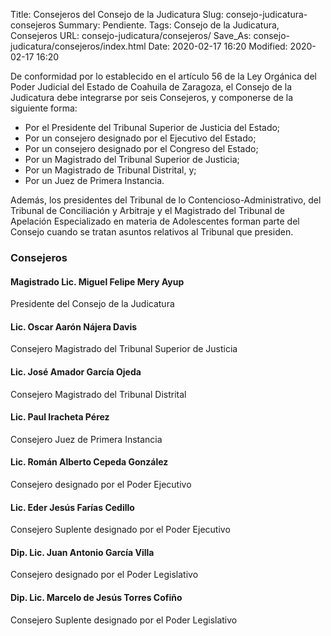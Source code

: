 Title: Consejeros del Consejo de la Judicatura
Slug: consejo-judicatura-consejeros
Summary: Pendiente.
Tags: Consejo de la Judicatura, Consejeros
URL: consejo-judicatura/consejeros/
Save_As: consejo-judicatura/consejeros/index.html
Date: 2020-02-17 16:20
Modified: 2020-02-17 16:20


De conformidad por lo establecido en el artículo 56 de la Ley Orgánica del Poder Judicial del Estado de Coahuila de Zaragoza, el Consejo de la Judicatura debe integrarse por seis Consejeros, y componerse de la siguiente forma:

* Por el Presidente del Tribunal Superior de Justicia del Estado;
* Por un consejero designado por el Ejecutivo del Estado;
* Por un consejero designado por el Congreso del Estado;
* Por un Magistrado del Tribunal Superior de Justicia;
* Por un Magistrado de Tribunal Distrital, y;
* Por un Juez de Primera Instancia.

Además, los presidentes del Tribunal de lo Contencioso-Administrativo, del Tribunal de Conciliación y Arbitraje y el Magistrado del Tribunal de Apelación Especializado en materia de Adolescentes forman parte del Consejo cuando se tratan asuntos relativos al Tribunal que presiden.

### Consejeros

#### Magistrado Lic. Miguel Felipe Mery Ayup

Presidente del Consejo de la Judicatura

#### Lic. Oscar Aarón Nájera Davis

Consejero Magistrado del Tribunal Superior de Justicia

#### Lic. José Amador García Ojeda

Consejero Magistrado del Tribunal Distrital

#### Lic. Paul Iracheta Pérez

Consejero Juez de Primera Instancia

#### Lic. Román Alberto Cepeda González

Consejero designado por el Poder Ejecutivo

#### Lic. Eder Jesús Farías Cedillo

Consejero Suplente designado por el Poder Ejecutivo

#### Dip. Lic. Juan Antonio García Villa

Consejero designado por el Poder Legislativo

#### Dip. Lic.  Marcelo de Jesús Torres Cofiño

Consejero Suplente designado por el Poder Legislativo
